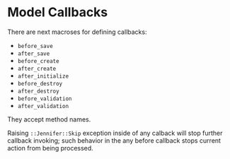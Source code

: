 # Model Callbacks 

There are next macroses for defining callbacks:
- `before_save`
- `after_save`
- `before_create`
- `after_create`
- `after_initialize`
- `before_destroy`
- `after_destroy`
- `before_validation`
- `after_validation`

They accept method names.

Raising `::Jennifer::Skip` exception inside of any calback will stop further callback invoking; such behavior in the any before callback stops current action from being processed. 
